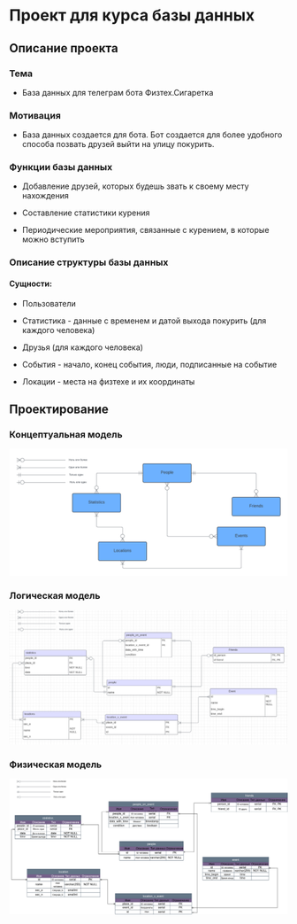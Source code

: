 # Проект для курса базы данных
## Описание проекта
### Тема
- База данных для телеграм бота Физтех.Сигаретка

### Мотивация
- База данных создается для бота. Бот создается для более удобного способа позвать друзей выйти на улицу покурить.

### Функции базы данных

- Добавление друзей, которых будешь звать к своему месту нахождения

- Составление статистики курения

- Периодические мероприятия, связанные с курением, в которые можно вступить

### Описание структуры базы данных

#### Cущности:

- Пользователи

- Статистика - данные с временем и датой выхода покурить (для каждого человека)

- Друзья (для каждого человека)

- События - начало, конец события, люди, подписанные на событие

- Локации - места на физтехе и их координаты

## Проектирование

### Концептуальная модель

![Концептуальная модель](./models/conceptual.png)

### Логическая модель

![Концептуальная модель](./models/logical.png)
    
### Физическая модель

![Концептуальная модель](./models/phys.png)